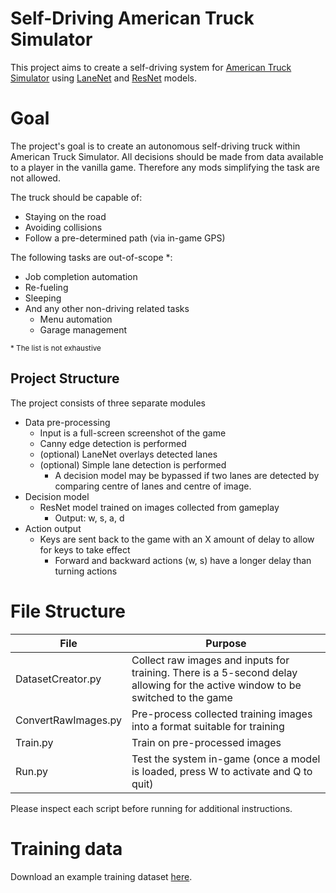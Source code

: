 # Self-Driving American Truck Simulator
This project aims to create a self-driving system for [American Truck Simulator](https://americantrucksimulator.com/) using [LaneNet](https://arxiv.org/abs/1807.01726) and [ResNet](https://ieeexplore.ieee.org/document/7780459) models.
# Goal
The project's goal is to create an autonomous self-driving truck within American Truck Simulator. All decisions should be made from data available to a player in the vanilla game. Therefore any mods simplifying the task are not allowed.

The truck should be capable of:
* Staying on the road
* Avoiding collisions
* Follow a pre-determined path (via in-game GPS)

The following tasks are out-of-scope *:
* Job completion automation
* Re-fueling
* Sleeping
* And any other non-driving related tasks
  * Menu automation
  * Garage management

<sup>* The list is not exhaustive</sup>

## Project Structure
The project consists of three separate modules
* Data pre-processing
    * Input is a full-screen screenshot of the game
    * Canny edge detection is performed
    * (optional) LaneNet overlays detected lanes
    * (optional) Simple lane detection is performed
      * A decision model may be bypassed if two lanes are detected by comparing centre of lanes and centre of image.
* Decision model
  * ResNet model trained on images collected from gameplay
    * Output: w, s, a, d
* Action output
    * Keys are sent back to the game with an X amount of delay to allow for keys to take effect
      * Forward and backward actions (w, s) have a longer delay than turning actions

# File Structure
| File                | Purpose                                                                                                                         |
|---------------------|---------------------------------------------------------------------------------------------------------------------------------|
| DatasetCreator.py   | Collect raw images and inputs for training. There is a 5-second delay allowing for the active window to be switched to the game |
| ConvertRawImages.py | Pre-process collected training images into a format suitable for training                                                       |
| Train.py            | Train on pre-processed images                                                                                                   |
| Run.py              | Test the system in-game (once a model is loaded, press W to activate and Q to quit)                                             |

Please inspect each script before running for additional instructions.

# Training data
Download an example training dataset [here](https://drive.google.com/drive/folders/1-4YN3uoHxECsaCSYhczXoH7cTm9I1Rkq?usp=sharing).